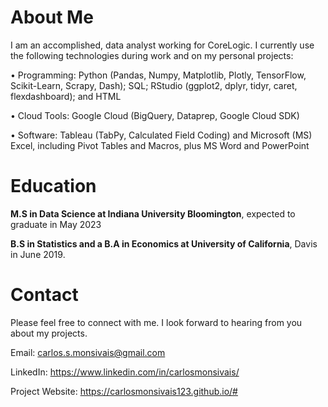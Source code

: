 <h1><b>About Me</b></h1>
I am an accomplished, data analyst working for CoreLogic. I currently use the following technologies during work and on my personal projects:

• Programming: Python (Pandas, Numpy, Matplotlib, Plotly, TensorFlow, Scikit-Learn, Scrapy, Dash); SQL; RStudio (ggplot2, dplyr, tidyr, caret, flexdashboard); and HTML

• Cloud Tools: Google Cloud (BigQuery, Dataprep, Google Cloud SDK)

• Software: Tableau (TabPy, Calculated Field Coding) and Microsoft (MS) Excel, including Pivot Tables and Macros, plus MS Word and PowerPoint


<h1><b>Education</b></h1>
<b>M.S in Data Science at Indiana University Bloomington</b>, expected to graduate in May 2023

<b>B.S in Statistics and a B.A in Economics at University of California</b>, Davis in June 2019.


<h1><b>Contact</b></h1>
Please feel free to connect with me. I look forward to hearing from you about my projects.

Email: carlos.s.monsivais@gmail.com

LinkedIn: https://www.linkedin.com/in/carlosmonsivais/

Project Website: https://carlosmonsivais123.github.io/#
